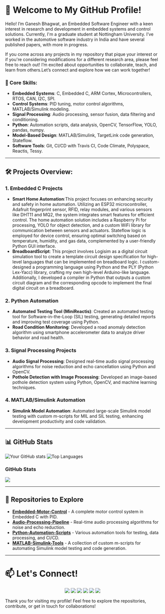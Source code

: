 # 👋 Welcome to My GitHub Profile!

Hello! I’m Ganesh Bhagwat, an Embedded Software Engineer with a keen interest in research and development in embedded systems and control solutions. Currently, I'm a graduate student at Nottingham University. I’ve worked in the automotive software industry in India and have several published papers, with more in progress.

If you come across any projects in my repository that pique your interest or if you're considering modifications for a different research area, please feel free to reach out! I’m excited about opportunities to collaborate, teach, and learn from others.Let’s connect and explore how we can work together!

### 🔧 Core Skills:
- **Embedded Systems**: C, Embedded C, ARM Cortex, Microcontrollers, RTOS, CAN, I2C, SPI.
- **Control Systems**: PID tuning, motor control algorithms, MATLAB/Simulink modeling.
- **Signal Processing**: Audio processing, sensor fusion, data filtering and conditioning.
- **Python**: Automation scripts, data analysis, OpenCV, TensorFlow, YOLO, pandas, numpy.
- **Model-Based Design**: MATLAB/Simulink, TargetLink code generation, Stateflow.
- **Software Tools**: Git, CI/CD with Travis CI, Code Climate, Polyspace, Reactis, Tessy.

---

## 🛠️ Projects Overview:

### 1. **Embedded C Projects**
   - **Smart Home Automation**:This project focuses on enhancing security and safety in home automation. Utilizing an ESP32 microcontroller, Adafruit fingerprint sensor, RFID, relay modules, and various sensors like DHT11 and MQ2, the system integrates smart features for efficient control. The home automation solution includes a Raspberry Pi for processing, YOLO for object detection, and a custom WiFi library for communication between sensors and actuators. Stateflow logic is employed for device control, ensuring optimal switching based on temperature, humidity, and gas data, complemented by a user-friendly Python GUI interface.
   - **BreadboardScript**: This project involves Logisim as a digital circuit simulation tool to create a template circuit design specification for high-level languages that can be implemented on breadboard logic. I custom-designed a programming language using Python and the PLY (Python Lex-Yacc) library, crafting my own high-level Arduino-like language. Additionally, I developed a compiler in Python that outputs a custom circuit diagram and the corresponding opcode to implement the final digital circuit on a breadboard.
### 2. **Python Automation**
   - **Automated Testing Tool (MiniReactis)**: Created an automated testing tool for Software-in-the-Loop (SIL) testing, generating detailed reports and improving test coverage using Python.
   - **Road Condition Monitoring**: Developed a road anomaly detection algorithm using smartphone accelerometer data to analyze driver behavior and road health.

### 3. **Signal Processing Projects**
   - **Audio Signal Processing**: Designed real-time audio signal processing algorithms for noise reduction and echo cancellation using Python and OpenCV.
   - **Pothole Detection with Image Processing**: Developed an image-based pothole detection system using Python, OpenCV, and machine learning techniques.

### 4. **MATLAB/Simulink Automation**
   - **Simulink Model Automation**: Automated large-scale Simulink model testing with custom m-scripts for MIL and SIL testing, enhancing development productivity and code validation.

---

## 📊 GitHub Stats

![Your GitHub stats](https://github-readme-stats.vercel.app/api?username=yourusername&show_icons=true&theme=radical)
![Top Languages](https://github-readme-stats.vercel.app/api/top-langs/?username=yourusername&layout=compact&theme=radical)

### GitHub Stats
<!-- For dark mode -->
![](https://raw.githubusercontent.com/ganeshb15/github-stats/master/generated/overview.svg#gh-dark-mode-only)


---

## 🚀 Repositories to Explore

- [**Embedded-Motor-Control**](https://github.com/yourusername/embedded-motor-control) - A complete motor control system in Embedded C with PID.
- [**Audio-Processing-Pipeline**](https://github.com/ganeshb15/Audio) - Real-time audio processing algorithms for noise and echo reduction.
- [**Python-Automation-Scripts**](https://github.com/ganeshb15/Tools) - Various automation tools for testing, data processing, and CI/CD.
- [**MATLAB-Simulink-Tools**](https://github.com/ganeshb15/MATLAB-Collection) - A collection of custom m-scripts for automating Simulink model testing and code generation.

---
# 📫 Let's Connect!
<p align="center">
  <a href="https://linkedin.com/in/yourprofile"><img src="https://img.shields.io/badge/LinkedIn-0077B5?style=for-the-badge&logo=linkedin&logoColor=white" /></a>
  <a href="mailto:your.email@example.com"><img src="https://img.shields.io/badge/Email-D14836?style=for-the-badge&logo=gmail&logoColor=white" /></a>
  <a href="https://scholar.google.com/citations?user=yourID"><img src="https://img.shields.io/badge/Google_Scholar-4285F4?style=for-the-badge&logo=google-scholar&logoColor=white" /></a>
  <a href="https://orcid.org/yourID"><img src="https://img.shields.io/badge/ORCID-A6CE39?style=for-the-badge&logo=orcid&logoColor=white" /></a>
  <a href="https://pypi.org/user/yourusername"><img src="https://img.shields.io/badge/PyPI-3776AB?style=for-the-badge&logo=pypi&logoColor=white" /></a>
  <a href="https://yourportfolio.com"><img src="https://img.shields.io/badge/Portfolio-24292E?style=for-the-badge&logo=github-pages&logoColor=white" /></a>
</p>

Thank you for visiting my profile! Feel free to explore the repositories, contribute, or get in touch for collaborations!
